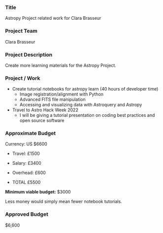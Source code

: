 ### Title
Astropy Project related work for Clara Brasseur

### Project Team
Clara Brasseur

### Project Description
Create more learning materials for the Astropy Project.

### Project / Work
- Create tutorial notebooks for astropy learn (40 hours of developer time)
  - Image registration/alignment with Python
  - Advanced FITS file manipulation
  - Accessing and visualizing data with Astroquery and Astropy
- Travel to Astro Hack Week 2022
  - I will be giving a tutorial presentation on coding best practices and open source software

### Approximate Budget
Currency: US $6600

- Travel: £1500

- Salary: £3400
- Overhead: £600

- TOTAL £5500

**Minimum viable budget:** $3000

Less money would simply mean fewer notebook tutorials.

### Approved Budget
$6,600
